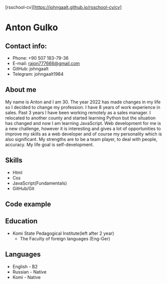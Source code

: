 [rsschool-cv][https://johngaalt.github.io/rsschool-cv/cv]
# **Anton Gulko**

## **Contact info:**

  * Phone: +90 507 183-79-36
  * E-mail: rajon777666@gmail.com
  * GitHub: johngaalt
  * Telegram: johngaalt1984

## **About me**
  My name is Anton and I am 30. The year 2022 has made changes in my life so I decided to change my profession.
  I have 8 years of work experience in sales. Past 3 years I have been working remotely as a sales manager.
  I relocated to another county and started learning Python but the situation has changed and now I am learning JavaScript.
  Web development for me is a new challenge, however it is interesting and gives a lot of opportunities to improve my skills as a web developer
  and of course my personality which is also significant. My strengths are to be a team player, to deal with people, accuracy.
  My life goal is self-development.

## **Skills**
  * Html
  * Css
  * JavaScript(Fundamentals)
  * GitHub/Git

  ## **Code example**


## **Education**
  * Komi State Pedagogical Institute(left after 2 year)
      + The Faculty of foreign languages (Eng-Ger)

## **Languages**
  * English - B2
  * Russian - Native
  * Komi - Native

